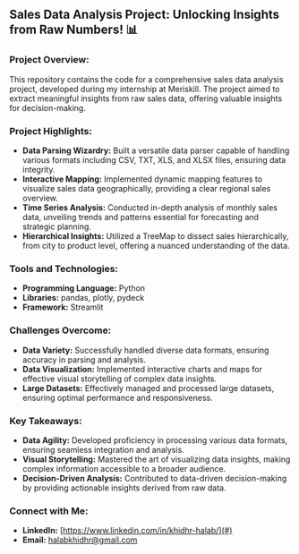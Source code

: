 ## Sales Data Analysis Project: Unlocking Insights from Raw Numbers! 📊

### Project Overview:
This repository contains the code for a comprehensive sales data analysis project, developed during my internship at Meriskill. The project aimed to extract meaningful insights from raw sales data, offering valuable insights for decision-making.

### Project Highlights:
- **Data Parsing Wizardry:** Built a versatile data parser capable of handling various formats including CSV, TXT, XLS, and XLSX files, ensuring data integrity.
- **Interactive Mapping:** Implemented dynamic mapping features to visualize sales data geographically, providing a clear regional sales overview.
- **Time Series Analysis:** Conducted in-depth analysis of monthly sales data, unveiling trends and patterns essential for forecasting and strategic planning.
- **Hierarchical Insights:** Utilized a TreeMap to dissect sales hierarchically, from city to product level, offering a nuanced understanding of the data.

### Tools and Technologies:
- **Programming Language:** Python
- **Libraries:** pandas, plotly, pydeck
- **Framework:** Streamlit

### Challenges Overcome:
- **Data Variety:** Successfully handled diverse data formats, ensuring accuracy in parsing and analysis.
- **Data Visualization:** Implemented interactive charts and maps for effective visual storytelling of complex data insights.
- **Large Datasets:** Effectively managed and processed large datasets, ensuring optimal performance and responsiveness.

### Key Takeaways:
- **Data Agility:** Developed proficiency in processing various data formats, ensuring seamless integration and analysis.
- **Visual Storytelling:** Mastered the art of visualizing data insights, making complex information accessible to a broader audience.
- **Decision-Driven Analysis:** Contributed to data-driven decision-making by providing actionable insights derived from raw data.

### Connect with Me:
- **LinkedIn:** [https://www.linkedin.com/in/khidhr-halab/](#)
- **Email:** halabkhidhr@gmail.com
